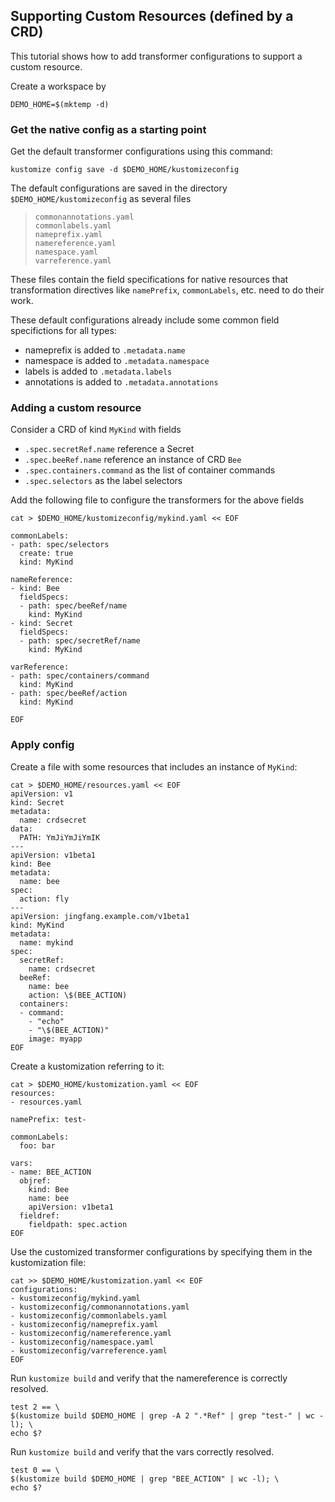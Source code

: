 ## Supporting Custom Resources (defined by a CRD)

This tutorial shows how to add transformer configurations to support a custom resource.

Create a workspace by
<!-- @createws @test -->
```
DEMO_HOME=$(mktemp -d)
```

### Get the native config as a starting point

Get the default transformer configurations using this command:

<!-- @saveConfig @test -->
```
kustomize config save -d $DEMO_HOME/kustomizeconfig
```
The default configurations are saved
in the directory `$DEMO_HOME/kustomizeconfig` as several files

> ```
> commonannotations.yaml
> commonlabels.yaml
> nameprefix.yaml
> namereference.yaml
> namespace.yaml
> varreference.yaml
> ```

These files contain the field specifications for native resources
that transformation directives like `namePrefix`, `commonLabels`, etc.
need to do their work.

These default configurations already include some common
field specifictions for all types:

- nameprefix is added to `.metadata.name`
- namespace is added to `.metadata.namespace`
- labels is added to `.metadata.labels`
- annotations is added to `.metadata.annotations`

### Adding a custom resource

Consider a CRD of kind `MyKind` with fields
- `.spec.secretRef.name` reference a Secret
- `.spec.beeRef.name` reference an instance of CRD `Bee`
- `.spec.containers.command` as the list of container commands
- `.spec.selectors` as the label selectors

Add the following file to configure the transformers for the above fields
<!-- @addConfig @test -->
```
cat > $DEMO_HOME/kustomizeconfig/mykind.yaml << EOF

commonLabels:
- path: spec/selectors
  create: true
  kind: MyKind

nameReference:
- kind: Bee
  fieldSpecs:
  - path: spec/beeRef/name
    kind: MyKind
- kind: Secret
  fieldSpecs:
  - path: spec/secretRef/name
    kind: MyKind

varReference:
- path: spec/containers/command
  kind: MyKind
- path: spec/beeRef/action
  kind: MyKind

EOF
```

### Apply config

Create a file with some resources that
includes an instance of `MyKind`:

<!-- @createResource @test -->
```
cat > $DEMO_HOME/resources.yaml << EOF
apiVersion: v1
kind: Secret
metadata:
  name: crdsecret
data:
  PATH: YmJiYmJiYmIK
---
apiVersion: v1beta1
kind: Bee
metadata:
  name: bee
spec:
  action: fly
---
apiVersion: jingfang.example.com/v1beta1
kind: MyKind
metadata:
  name: mykind
spec:
  secretRef:
    name: crdsecret
  beeRef:
    name: bee
    action: \$(BEE_ACTION)
  containers:
  - command:
    - "echo"
    - "\$(BEE_ACTION)"
    image: myapp
EOF
```

Create a kustomization referring to it:

<!-- @createKustomization @test -->
```
cat > $DEMO_HOME/kustomization.yaml << EOF
resources:
- resources.yaml

namePrefix: test-

commonLabels:
  foo: bar

vars:
- name: BEE_ACTION
  objref:
    kind: Bee
    name: bee
    apiVersion: v1beta1
  fieldref:
    fieldpath: spec.action
EOF
```

Use the customized transformer configurations by specifying them
in the kustomization file:
<!-- @addTransformerConfigs @test -->
```
cat >> $DEMO_HOME/kustomization.yaml << EOF
configurations:
- kustomizeconfig/mykind.yaml
- kustomizeconfig/commonannotations.yaml
- kustomizeconfig/commonlabels.yaml
- kustomizeconfig/nameprefix.yaml
- kustomizeconfig/namereference.yaml
- kustomizeconfig/namespace.yaml
- kustomizeconfig/varreference.yaml
EOF
```

Run `kustomize build` and verify that the namereference is correctly resolved.

<!-- @build @test -->
```
test 2 == \
$(kustomize build $DEMO_HOME | grep -A 2 ".*Ref" | grep "test-" | wc -l); \
echo $?    
```

Run `kustomize build` and verify that the vars correctly resolved.

<!-- @verify @test -->
```
test 0 == \
$(kustomize build $DEMO_HOME | grep "BEE_ACTION" | wc -l); \
echo $?    
```
